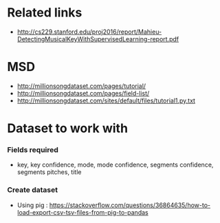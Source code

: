 # Related links
- http://cs229.stanford.edu/proj2016/report/Mahieu-DetectingMusicalKeyWithSupervisedLearning-report.pdf

# MSD
- http://millionsongdataset.com/pages/tutorial/
- http://millionsongdataset.com/pages/field-list/
- http://millionsongdataset.com/sites/default/files/tutorial1.py.txt

# Dataset to work with
### Fields required
- key, key confidence, mode, mode confidence, segments confidence, segments pitches, title

### Create dataset
- Using pig : https://stackoverflow.com/questions/36864635/how-to-load-export-csv-tsv-files-from-pig-to-pandas
